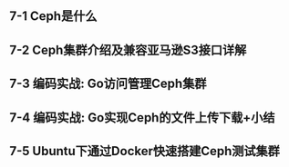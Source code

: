 ## 7-1 Ceph是什么

## 7-2 Ceph集群介绍及兼容亚马逊S3接口详解


## 7-3 编码实战: Go访问管理Ceph集群


## 7-4 编码实战: Go实现Ceph的文件上传下载+小结

## 7-5 Ubuntu下通过Docker快速搭建Ceph测试集群


